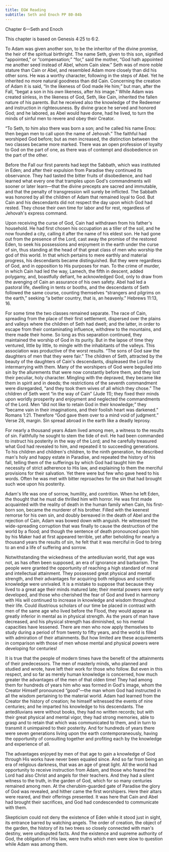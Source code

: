 ```yaml
---
title: EGW Reading
subtitle: Seth and Enoch PP 80-84b
---
```


Chapter 6—Seth and Enoch

This chapter is based on Genesis 4:25 to 6:2.

To Adam was given another son, to be the inheritor of the divine promise, the heir of the spiritual birthright. The name Seth, given to this son, signified “appointed,” or “compensation;” “for,” said the mother, “God hath appointed me another seed instead of Abel, whom Cain slew.” Seth was of more noble stature than Cain or Abel, and resembled Adam more closely than did his other sons. He was a worthy character, following in the steps of Abel. Yet he inherited no more natural goodness than did Cain. Concerning the creation of Adam it is said, “In the likeness of God made He him;” but man, after the Fall, “begat a son in his _own_ likeness, after _his_ image.” While Adam was created sinless, in the likeness of God, Seth, like Cain, inherited the fallen nature of his parents. But he received also the knowledge of the Redeemer and instruction in righteousness. By divine grace he served and honored God; and he labored, as Abel would have done, had he lived, to turn the minds of sinful men to revere and obey their Creator.

“To Seth, to him also there was born a son; and he called his name Enos: then began men to call upon the name of Jehovah.” The faithful had worshiped God before; but as men increased, the distinction between the two classes became more marked. There was an open profession of loyalty to God on the part of one, as there was of contempt and disobedience on the part of the other.

Before the Fall our first parents had kept the Sabbath, which was instituted in Eden; and after their expulsion from Paradise they continued its observance. They had tasted the bitter fruits of disobedience, and had learned what every one that tramples upon God's commandments will sooner or later learn—that the divine precepts are sacred and immutable, and that the penalty of transgression will surely be inflicted. The Sabbath was honored by all the children of Adam that remained loyal to God. But Cain and his descendants did not respect the day upon which God had rested. They chose their own time for labor and for rest, regardless of Jehovah's express command.

Upon receiving the curse of God, Cain had withdrawn from his father's household. He had first chosen his occupation as a tiller of the soil, and he now founded a city, calling it after the name of his eldest son. He had gone out from the presence of the Lord, cast away the promise of the restored Eden, to seek his possessions and enjoyment in the earth under the curse of sin, thus standing at the head of that great class of men who worship the god of this world. In that which pertains to mere earthly and material progress, his descendants became distinguished. But they were regardless of God, and in opposition to His purposes for man. To the crime of murder, in which Cain had led the way, Lamech, the fifth in descent, added polygamy, and, boastfully defiant, he acknowledged God, only to draw from the avenging of Cain an assurance of his own safety. Abel had led a pastoral life, dwelling in tents or booths, and the descendants of Seth followed the same course, counting themselves “strangers and pilgrims on the earth,” seeking “a better country, that is, an heavenly.” Hebrews 11:13, 16.

For some time the two classes remained separate. The race of Cain, spreading from the place of their first settlement, dispersed over the plains and valleys where the children of Seth had dwelt; and the latter, in order to escape from their contaminating influence, withdrew to the mountains, and there made their home. So long as this separation continued, they maintained the worship of God in its purity. But in the lapse of time they ventured, little by little, to mingle with the inhabitants of the valleys. This association was productive of the worst results. “The sons of God saw the daughters of men that they were fair.” The children of Seth, attracted by the beauty of the daughters of Cain's descendants, displeased the Lord by intermarrying with them. Many of the worshipers of God were beguiled into sin by the allurements that were now constantly before them, and they lost their peculiar, holy character. Mingling with the depraved, they became like them in spirit and in deeds; the restrictions of the seventh commandment were disregarded, “and they took them wives of all which they chose.” The children of Seth went “in the way of Cain” (Jude 11); they fixed their minds upon worldly prosperity and enjoyment and neglected the commandments of the Lord. Men “did not like to retain God in their knowledge;” they “became vain in their imaginations, and their foolish heart was darkened.” Romans 1:21. Therefore “God gave them over to a mind void of judgment.” Verse 28, margin. Sin spread abroad in the earth like a deadly leprosy.

For nearly a thousand years Adam lived among men, a witness to the results of sin. Faithfully he sought to stem the tide of evil. He had been commanded to instruct his posterity in the way of the Lord; and he carefully treasured what God had revealed to him, and repeated it to succeeding generations. To his children and children's children, to the ninth generation, he described man's holy and happy estate in Paradise, and repeated the history of his fall, telling them of the sufferings by which God had taught him the necessity of strict adherence to His law, and explaining to them the merciful provisions for their salvation. Yet there were but few who gave heed to his words. Often he was met with bitter reproaches for the sin that had brought such woe upon his posterity.

Adam's life was one of sorrow, humility, and contrition. When he left Eden, the thought that he must die thrilled him with horror. He was first made acquainted with the reality of death in the human family when Cain, his first-born son, became the murderer of his brother. Filled with the keenest remorse for his own sin, and doubly bereaved in the death of Abel and the rejection of Cain, Adam was bowed down with anguish. He witnessed the wide-spreading corruption that was finally to cause the destruction of the world by a flood; and though the sentence of death pronounced upon him by his Maker had at first appeared terrible, yet after beholding for nearly a thousand years the results of sin, he felt that it was merciful in God to bring to an end a life of suffering and sorrow.

Notwithstanding the wickedness of the antediluvian world, that age was not, as has often been supposed, an era of ignorance and barbarism. The people were granted the opportunity of reaching a high standard of moral and intellectual attainment. They possessed great physical and mental strength, and their advantages for acquiring both religious and scientific knowledge were unrivaled. It is a mistake to suppose that because they lived to a great age their minds matured late; their mental powers were early developed, and those who cherished the fear of God and lived in harmony with His will continued to increase in knowledge and wisdom throughout their life. Could illustrious scholars of our time be placed in contrast with men of the same age who lived before the Flood, they would appear as greatly inferior in mental as in physical strength. As the years of man have decreased, and his physical strength has diminished, so his mental capacities have lessened. There are men who now apply themselves to study during a period of from twenty to fifty years, and the world is filled with admiration of their attainments. But how limited are these acquirements in comparison with those of men whose mental and physical powers were developing for centuries!

It is true that the people of modern times have the benefit of the attainments of their predecessors. The men of masterly minds, who planned and studied and wrote, have left their work for those who follow. But even in this respect, and so far as merely human knowledge is concerned, how much greater the advantages of the men of that olden time! They had among them for hundreds of years him who was formed in God's image, whom the Creator Himself pronounced “good”—the man whom God had instructed in all the wisdom pertaining to the material world. Adam had learned from the Creator the history of creation; he himself witnessed the events of nine centuries; and he imparted his knowledge to his descendants. The antediluvians were without books, they had no written records; but with their great physical and mental vigor, they had strong memories, able to grasp and to retain that which was communicated to them, and in turn to transmit it unimpaired to their posterity. And for hundreds of years there were seven generations living upon the earth contemporaneously, having the opportunity of consulting together and profiting each by the knowledge and experience of all.

The advantages enjoyed by men of that age to gain a knowledge of God through His works have never been equaled since. And so far from being an era of religious darkness, that was an age of great light. All the world had opportunity to receive instruction from Adam, and those who feared the Lord had also Christ and angels for their teachers. And they had a silent witness to the truth, in the garden of God, which for so many centuries remained among men. At the cherubim-guarded gate of Paradise the glory of God was revealed, and hither came the first worshipers. Here their altars were reared, and their offerings presented. It was here that Cain and Abel had brought their sacrifices, and God had condescended to communicate with them.

Skepticism could not deny the existence of Eden while it stood just in sight, its entrance barred by watching angels. The order of creation, the object of the garden, the history of its two trees so closely connected with man's destiny, were undisputed facts. And the existence and supreme authority of God, the obligation of His law, were truths which men were slow to question while Adam was among them.